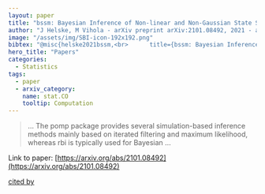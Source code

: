 ```yaml
---
layout: paper
title: "bssm: Bayesian Inference of Non-linear and Non-Gaussian State Space Models in R"
author: "J Helske, M Vihola - arXiv preprint arXiv:2101.08492, 2021 - arxiv.org"
image: "/assets/img/SBI-icon-192x192.png"
bibtex: "@misc{helske2021bssm,<br>      title={bssm: Bayesian Inference of Non-linear and Non-Gaussian State Space Models in R}, <br>      author={Jouni Helske and Matti Vihola},<br>      year={2021},<br>      eprint={2101.08492},<br>      archivePrefix={arXiv},<br>      primaryClass={stat.CO}<br>}"
hero_title: "Papers"
categories:
  - Statistics
tags:
  - paper
  - arxiv_category:
    name: stat.CO
    tooltip: Computation
---
```

>… The pomp package provides several simulation-based inference methods mainly based on iterated filtering and maximum likelihood, whereas rbi is typically used for Bayesian …

Link to paper: [https://arxiv.org/abs/2101.08492](https://arxiv.org/abs/2101.08492)

[cited by](https://scholar.google.com/scholar?cites=4648587632742137193&as_sdt=2005&sciodt=0,5&hl=en&num=20)

